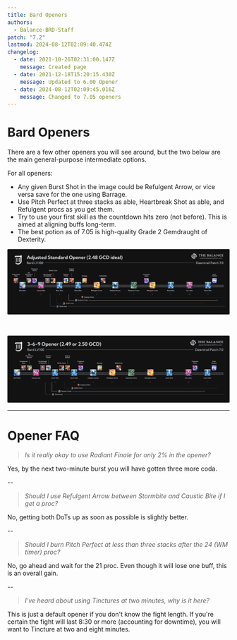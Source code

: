 ```yaml
---
title: Bard Openers
authors:
  - Balance-BRD-Staff
patch: "7.2"
lastmod: 2024-08-12T02:09:40.474Z
changelog:
  - date: 2021-10-26T02:31:00.147Z
    message: Created page
  - date: 2021-12-18T15:20:15.430Z
    message: Updated to 6.00 Opener
  - date: 2024-08-12T02:09:45.016Z
    message: Changed to 7.05 openers
---
```

# Bard Openers

There are a few other openers you will see around, but the two below are the main general-purpose intermediate options.

For all openers:

* Any given Burst Shot in the image could be Refulgent Arrow, or vice versa save for the one using Barrage.
* Use Pitch Perfect at three stacks as able, Heartbreak Shot as able, and Refulgent procs as you get them.
* Try to use your first skill as the countdown hits zero (not before). This is aimed at aligning buffs long-term.
* The best potion as of 7.05 is high-quality Grade 2 Gemdraught of Dexterity. 

![Bard Level 100 Standard Opener](/img/jobs/brd/adjusted-standard-opener.png "Bard Level 100 Standard Opener")

<br>

![Bard Level 100 3-6-9 Opener](/img/jobs/brd/369-opener-b.png "Bard Level 100 3-6-9 Opener")

- - -

# Opener FAQ

> *Is it really okay to use Radiant Finale for only 2% in the opener?*

Yes, by the next two-minute burst you will have gotten three more coda.

\--

> *Should I use Refulgent Arrow between Stormbite and Caustic Bite if I get a proc?*

No, getting both DoTs up as soon as possible is slightly better.

\--

> *Should I burn Pitch Perfect at less than three stacks after the 24 (WM timer) proc?*

No, go ahead and wait for the 21 proc. Even though it will lose one buff, this is an overall gain.

\--

> *I've heard about using Tinctures at two minutes, why is it here?*

This is just a default opener if you don't know the fight length. If you're certain the fight will last 8:30 or more (accounting for downtime), you will want to Tincture at two and eight minutes.
